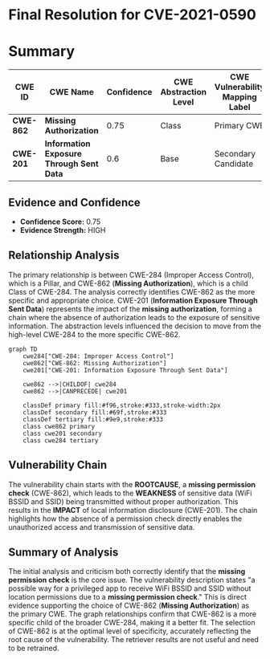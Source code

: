 # Final Resolution for CVE-2021-0590

# Summary
| CWE ID | CWE Name | Confidence | CWE Abstraction Level | CWE Vulnerability Mapping Label | CWE-Vulnerability Mapping Notes |
|---|---|---|---|---|---|
| **CWE-862** | **Missing Authorization** | 0.75 | Class | Primary CWE | Allowed-with-Review |
| **CWE-201** | **Information Exposure Through Sent Data** | 0.6 | Base | Secondary Candidate | Allowed |

## Evidence and Confidence

*   **Confidence Score:** 0.75
*   **Evidence Strength:** HIGH

## Relationship Analysis
The primary relationship is between CWE-284 (Improper Access Control), which is a Pillar, and CWE-862 (**Missing Authorization**), which is a child Class of CWE-284. The analysis correctly identifies CWE-862 as the more specific and appropriate choice. CWE-201 (**Information Exposure Through Sent Data**) represents the impact of the **missing authorization**, forming a chain where the absence of authorization leads to the exposure of sensitive information. The abstraction levels influenced the decision to move from the high-level CWE-284 to the more specific CWE-862.

```mermaid
graph TD
    cwe284["CWE-284: Improper Access Control"]
    cwe862["CWE-862: Missing Authorization"]
    cwe201["CWE-201: Information Exposure Through Sent Data"]
    
    cwe862 -->|CHILDOF| cwe284
    cwe862 -->|CANPRECEDE| cwe201
    
    classDef primary fill:#f96,stroke:#333,stroke-width:2px
    classDef secondary fill:#69f,stroke:#333
    classDef tertiary fill:#9e9,stroke:#333
    class cwe862 primary
    class cwe201 secondary
    class cwe284 tertiary
```

## Vulnerability Chain
The vulnerability chain starts with the **ROOTCAUSE**, a **missing permission check** (CWE-862), which leads to the **WEAKNESS** of sensitive data (WiFi BSSID and SSID) being transmitted without proper authorization. This results in the **IMPACT** of local information disclosure (CWE-201). The chain highlights how the absence of a permission check directly enables the unauthorized access and transmission of sensitive data.

## Summary of Analysis
The initial analysis and criticism both correctly identify that the **missing permission check** is the core issue. The vulnerability description states "a possible way for a privileged app to receive WiFi BSSID and SSID without location permissions due to a **missing permission check**." This is direct evidence supporting the choice of CWE-862 (**Missing Authorization**) as the primary CWE. The graph relationships confirm that CWE-862 is a more specific child of the broader CWE-284, making it a better fit. The selection of CWE-862 is at the optimal level of specificity, accurately reflecting the root cause of the vulnerability. The retriever results are not useful and need to be retrained.